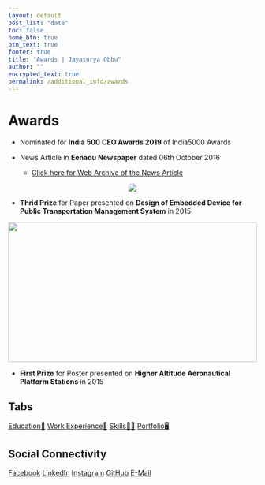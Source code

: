 ```yaml
---
layout: default
post_list: "date"
toc: false
home_btn: true
btn_text: true
footer: true
title: "Awards | Jayasurya Obbu"
author: ""
encrypted_text: true
permalink: /additional_info/awards
---
```


# **Awards**

* Nominated for **India 500 CEO Awards 2019** of India5000 Awards

* News Article in **Eenadu Newspaper** dated 06th October 2016
    * [Click here for Web Archive of the News Article](https://web.archive.org/web/20161006082207/http:/www.eenadu.net/district/inner.aspx?dsname=Nellore&info=nlr-sty5)
<center><a href="{{site.url}}{{site.baseurl}}{{site.assets_path}}/img/eenadu_news_article.jpeg"><img src="{{site.url}}{{site.baseurl}}{{site.assets_path}}/img/eenadu_news_article_thumbnail.jpeg"/></a></center>

* **Thrid Prize** for Paper presented on **Design of Embedded Device for Public Transportation Management System** in 2015
<center><a href="{{site.url}}{{site.baseurl}}{{site.assets_path}}/img/technoquest.jpg"><img src="{{site.url}}{{site.baseurl}}{{site.assets_path}}/img/technoquest_thumbnail.jpeg" width="504" height="284"/></a></center>

* **First Prize** for Poster presented on **Higher Altitude Aeronautical Platform Stations** in 2015 

## Tabs

[Education📖](education.md) [Work Experience💼](work-experience.md) [Skills🤹🏼](skills.md) [Portfolio🖥️](portfolio.md)

## Social Connectivity

[Facebook](https://www.facebook.com/jayasurya.obbu/) [LinkedIn](https://www.linkedin.com/in/jayasurya-obbu/) [Instagram](https://www.instagram.com/mr__circuit/) [GitHub](https://github.com/mr-circuit) [E-Mail]( mailto:hello@jayasurya.me) 